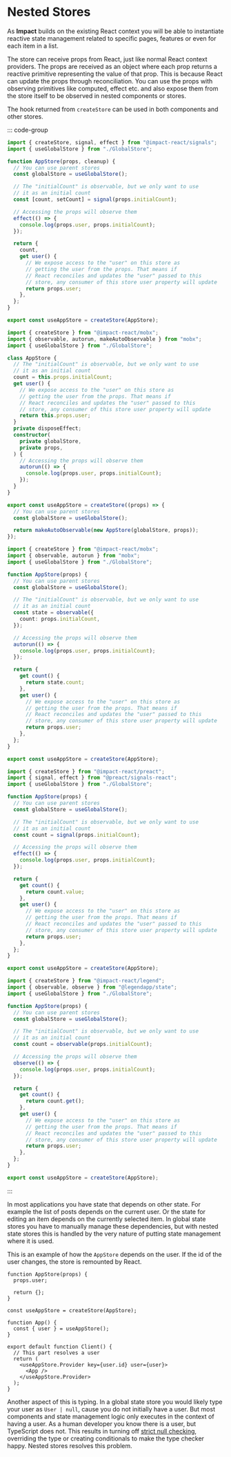 # Nested Stores

As **Impact** builds on the existing React context you will be able to instantiate reactive state management related to specific pages, features or even for each item in a list.

The store can receive props from React, just like normal React context providers. The props are received as an object where each prop returns a reactive primitive representing the value of that prop. This is because React can update the props through reconciliation. You can use the props with observing primitives like computed, effect etc. and also expose them from the store itself to be observed in nested components or stores.

The hook returned from `createStore` can be used in both components and other stores.

::: code-group

```ts [Impact Signals]
import { createStore, signal, effect } from "@impact-react/signals";
import { useGlobalStore } from "./GlobalStore";

function AppStore(props, cleanup) {
  // You can use parent stores
  const globalStore = useGlobalStore();

  // The "initialCount" is observable, but we only want to use
  // it as an initial count
  const [count, setCount] = signal(props.initialCount);

  // Accessing the props will observe them
  effect(() => {
    console.log(props.user, props.initialCount);
  });

  return {
    count,
    get user() {
      // We expose access to the "user" on this store as
      // getting the user from the props. That means if
      // React reconciles and updates the "user" passed to this
      // store, any consumer of this store user property will update
      return props.user;
    },
  };
}

export const useAppStore = createStore(AppStore);
```

```ts [Mobx (OO)]
import { createStore } from "@impact-react/mobx";
import { observable, autorun, makeAutoObservable } from "mobx";
import { useGlobalStore } from "./GlobalStore";

class AppStore {
  // The "initialCount" is observable, but we only want to use
  // it as an initial count
  count = this.props.initialCount;
  get user() {
    // We expose access to the "user" on this store as
    // getting the user from the props. That means if
    // React reconciles and updates the "user" passed to this
    // store, any consumer of this store user property will update
    return this.props.user;
  }
  private disposeEffect;
  constructor(
    private globalStore,
    private props,
  ) {
    // Accessing the props will observe them
    autorun(() => {
      console.log(props.user, props.initialCount);
    });
  }
}

export const useAppStore = createStore((props) => {
  // You can use parent stores
  const globalStore = useGlobalStore();

  return makeAutoObservable(new AppStore(globalStore, props));
});
```

```ts [Mobx]
import { createStore } from "@impact-react/mobx";
import { observable, autorun } from "mobx";
import { useGlobalStore } from "./GlobalStore";

function AppStore(props) {
  // You can use parent stores
  const globalStore = useGlobalStore();

  // The "initialCount" is observable, but we only want to use
  // it as an initial count
  const state = observable({
    count: props.initialCount,
  });

  // Accessing the props will observe them
  autorun(() => {
    console.log(props.user, props.initialCount);
  });

  return {
    get count() {
      return state.count;
    },
    get user() {
      // We expose access to the "user" on this store as
      // getting the user from the props. That means if
      // React reconciles and updates the "user" passed to this
      // store, any consumer of this store user property will update
      return props.user;
    },
  };
}

export const useAppStore = createStore(AppStore);
```

```ts [Preact Signals]
import { createStore } from "@impact-react/preact";
import { signal, effect } from "@preact/signals-react";
import { useGlobalStore } from "./GlobalStore";

function AppStore(props) {
  // You can use parent stores
  const globalStore = useGlobalStore();

  // The "initialCount" is observable, but we only want to use
  // it as an initial count
  const count = signal(props.initialCount);

  // Accessing the props will observe them
  effect(() => {
    console.log(props.user, props.initialCount);
  });

  return {
    get count() {
      return count.value;
    },
    get user() {
      // We expose access to the "user" on this store as
      // getting the user from the props. That means if
      // React reconciles and updates the "user" passed to this
      // store, any consumer of this store user property will update
      return props.user;
    },
  };
}

export const useAppStore = createStore(AppStore);
```

```ts [Legend State]
import { createStore } from "@impact-react/legend";
import { observable, observe } from "@legendapp/state";
import { useGlobalStore } from "./GlobalStore";

function AppStore(props) {
  // You can use parent stores
  const globalStore = useGlobalStore();

  // The "initialCount" is observable, but we only want to use
  // it as an initial count
  const count = observable(props.initialCount);

  // Accessing the props will observe them
  observe(() => {
    console.log(props.user, props.initialCount);
  });

  return {
    get count() {
      return count.get();
    },
    get user() {
      // We expose access to the "user" on this store as
      // getting the user from the props. That means if
      // React reconciles and updates the "user" passed to this
      // store, any consumer of this store user property will update
      return props.user;
    },
  };
}

export const useAppStore = createStore(AppStore);
```

:::

In most applications you have state that depends on other state. For example the list of posts depends on the current user. Or the state for editing an item depends on the currently selected item. In global state stores you have to manually manage these dependencies, but with nested state stores this is handled by the very nature of putting state management where it is used.

This is an example of how the `AppStore` depends on the user. If the id of the user changes, the store is remounted by React.

```tsx
function AppStore(props) {
  props.user;

  return {};
}

const useAppStore = createStore(AppStore);

function App() {
  const { user } = useAppStore();
}

export default function Client() {
  // This part resolves a user
  return (
    <useAppStore.Provider key={user.id} user={user}>
      <App />
    </useAppStore.Provider>
  );
}
```

Another aspect of this is typing. In a global state store you would likely type your user as `User | null`, cause you do not initially have a user. But most components and state management logic only executes in the context of having a user. As a human developer you know there is a user, but TypeScript does not. This results in turning off [strict null checking](https://www.typescriptlang.org/tsconfig/#strictNullChecks), overriding the type or creating conditionals to make the type checker happy. Nested stores resolves this problem.
